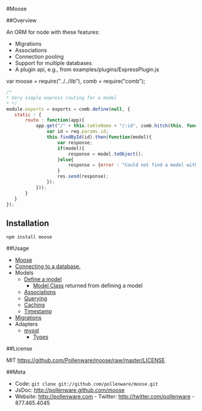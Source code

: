 #Moose

##Overview

An ORM for node with these features:

* Migrations
* Associations
* Connection pooling
* Support for multiple databases   
* A plugin api, e.g., from examples/plugins/ExpressPlugin.js

var moose = require("../../lib"), comb = require("comb");

```javascript
/*
* Very simple express routing for a model
* */
module.exports = exports = comb.define(null, {
   static : {
       route : function(app){
           app.get("/" + this.tableName + "/:id", comb.hitch(this, function(req, res){
               var id = req.params.id;
               this.findById(id).then(function(model){
                   var response;
                   if(model){
                       response = model.toObject();
                   }else{
                       response = {error : "Could not find a model with id " + id};
                   }
                   res.send(response);
               });
           }));
       }
   }
});
```
    
## Installation

    npm install moose

##Usage

* [Moose](http://pollenware.github.com/moose/symbols/moose.html)
* [Connecting to a database.](http://pollenware.github.com/moose/symbols/moose.html#createConnection)
* Models
  * [Define a model](http://pollenware.github.com/moose/symbols/moose.html#addModel)
     * [Model Class](http://pollenware.github.com/moose/symbols/Model.html) returned from defining a model
  * [Associations](http://pollenware.github.com/moose/symbols/moose.plugins.AssociationPlugin.html)
  * [Querying](http://pollenware.github.com/moose/symbols/moose.plugins.QueryPlugin.html)
  * [Caching](http://pollenware.github.com/moose/symbols/moose.plugins.CachePlugin.html)
  * [Timestamp](http://pollenware.github.com/moose/symbols/moose.plugins.TimeStampPlugin.html)
* [Migrations](http://pollenware.github.com/moose/symbols/Migrations.html)
* Adapters
  * [mysql](http://pollenware.github.com/moose/symbols/moose.adapters.mysql.html)
     * [Types](http://pollenware.github.com/moose/symbols/moose.adapters.mysql.types.html)

##License

MIT <https://github.com/Pollenware/moose/raw/master/LICENSE>


##Meta

* Code: `git clone git://github.com/pollenware/moose.git`
* JsDoc: <http://pollenware.github.com/moose>
* Website:  <http://pollenware.com> - Twitter: <http://twitter.com/pollenware> - 877.465.4045
